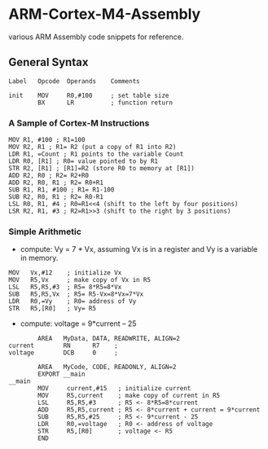 # ARM-Cortex-M4-Assembly

various ARM Assembly code snippets for reference.

## General Syntax

```
Label   Opcode  Operands    Comments

init    MOV     R0,#100     ; set table size
        BX      LR          ; function return
```

### A Sample of Cortex-M Instructions

```
MOV R1, #100 ; R1=100
MOV R2, R1 ; R1= R2 (put a copy of R1 into R2)
LDR R1, =Count ; R1 points to the variable Count
LDR R0, [R1] ; R0= value pointed to by R1
STR R2, [R1] ; [R1]=R2 (store R0 to memory at [R1])
ADD R2, R0 ; R2= R2+R0
ADD R2, R0, R1 ; R2= R0+R1
SUB R1, R1, #100 ; R1= R1-100
SUB R2, R0, R1 ; R2= R0-R1
LSL R0, R1, #4 ; R0=R1<<4 (shift to the left by four positions)
LSR R2, R1, #3 ; R2=R1>>3 (shift to the right by 3 positions)
```

### Simple Arithmetic
* compute: Vy = 7 * Vx, assuming Vx is in a register and Vy is a variable in memory.

```
MOV   Vx,#12    ; initialize Vx
MOV   R5,Vx     ; make copy of Vx in R5
LSL   R5,R5,#3  ; R5= 8*R5=8*Vx
SUB   R5,R5,Vx  ; R5= R5-Vx=8*Vx=7*Vx
LDR   R0,=Vy    ; R0= address of Vy
STR   R5,[R0]   ; Vy= R5
```

* compute: voltage = 9*current – 25

```
        AREA   MyData, DATA, READWRITE, ALIGN=2
current        RN      R7    ;
voltage        DCB     0     ;

        AREA   MyCode, CODE, READONLY, ALIGN=2
        EXPORT __main      
__main
        MOV     current,#15   ; initialize current
        MOV     R5,current    ; make copy of current in R5
        LSL     R5,R5,#3      ; R5 <- 8*R5=8*current
        ADD     R5,R5,current ; R5 <- 8*current + current = 9*current
        SUB     R5,R5,#25     ; R5 <- 9*current - 25
        LDR     R0,=voltage   ; R0 <- address of voltage
        STR     R5,[R0]       ; voltage <- R5
        END
```

